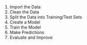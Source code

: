 1. Import the Data
2. Clean the Data
3. Split the Data into Training/Test Sets
4. Create a Model
5. Train the Model
6. Make Predictions
7. Evaluate and Improve